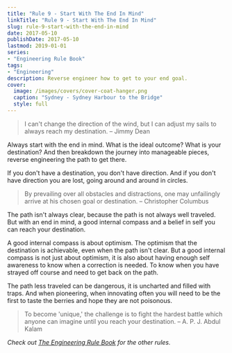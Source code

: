 ```yaml
---
title: "Rule 9 - Start With The End In Mind"
linkTitle: "Rule 9 - Start With The End In Mind"
slug: rule-9-start-with-the-end-in-mind
date: 2017-05-10
publishDate: 2017-05-10
lastmod: 2019-01-01
series:
- "Engineering Rule Book"
tags: 
- "Engineering"
description: Reverse engineer how to get to your end goal.
cover:
  image: /images/covers/cover-coat-hanger.png
  caption: "Sydney - Sydney Harbour to the Bridge"
  style: full
---
```


> I can't change the direction of the wind, but I can adjust my sails to always reach my destination. – Jimmy Dean

Always start with the end in mind. What is the ideal outcome? What is your destination? And then breakdown the journey into manageable pieces, reverse engineering the path to get there.

If you don't have a destination, you don't have direction. And if you don't have direction you are lost, going around and around in circles.

> By prevailing over all obstacles and distractions, one may unfailingly arrive at his chosen goal or destination. – Christopher Columbus

The path isn't always clear, because the path is not always well traveled. But with an end in mind, a good internal compass and a belief in self you can reach your destination.

A good internal compass is about optimism. The optimism that the destination is achievable, even when the path isn't clear. But a good internal compass is not just about optimism, it is also about having enough self awareness to know when a correction is needed. To know when you have strayed off course and need to get back on the path.

The path less traveled can be dangerous, it is uncharted and filled with traps. And when pioneering, when innovating often you will need to be the first to taste the berries and hope they are not poisonous.

> To become 'unique,' the challenge is to fight the hardest battle which anyone can imagine until you reach your destination. – A. P. J. Abdul Kalam

*Check out [The Engineering Rule Book](/engineering-rule-book/) for the other rules.*
